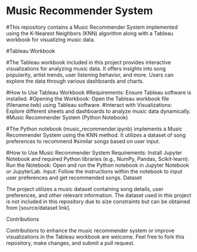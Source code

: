 # Music Recommender System

#This repository contains a Music Recommender System implemented using the K-Nearest Neighbors (KNN) algorithm along with a Tableau workbook for visualizing music data.

#Tableau Workbook

#The Tableau workbook included in this project provides interactive visualizations for analyzing music data. It offers insights into song popularity, artist trends, user listening behavior, and more. Users can explore the data through various dashboards and charts.

#How to Use Tableau Workbook
#Requirements: Ensure Tableau software is installed.
#Opening the Workbook: Open the Tableau workbook file (filename.twb) using Tableau software.
#Interact with Visualizations: Explore different sheets and dashboards to analyze music data dynamically.
#Music Recommender System (Python Notebook)

#The Python notebook (music_recommender.ipynb) implements a Music Recommender System using the KNN method. It utilizes a dataset of song preferences to recommend #similar songs based on user input.

#How to Use Music Recommender System
Requirements: Install Jupyter Notebook and required Python libraries (e.g., NumPy, Pandas, Scikit-learn).
Run the Notebook: Open and run the Python notebook in Jupyter Notebook or JupyterLab.
Input: Follow the instructions within the notebook to input user preferences and get recommended songs.
Dataset

The project utilizes a music dataset containing song details, user preferences, and other relevant information. The dataset used in this project is not included in this repository due to size constraints but can be obtained from [source/dataset link].

Contributions

Contributions to enhance the music recommender system or improve visualizations in the Tableau workbook are welcome. Feel free to fork this repository, make changes, and submit a pull request.
